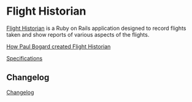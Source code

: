 # Flight Historian

[Flight Historian](https://www.flighthistorian.com/) is a Ruby on Rails application designed to record flights taken and show reports of various aspects of the flights.

[How Paul Bogard created Flight Historian](https://www.pbogard.com/projects/flight-historian)

[Specifications](https://www.pbogard.com/projects/flight-historian#specification)

## Changelog

[Changelog](CHANGELOG.md)